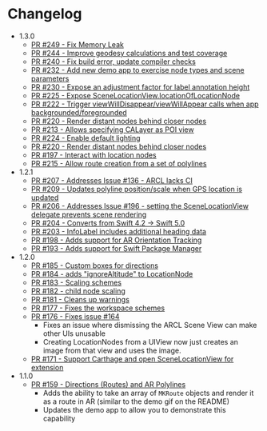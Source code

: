 # Changelog
- 1.3.0
   - [PR #249 - Fix Memory Leak](https://github.com/ProjectDent/ARKit-CoreLocation/pull/249)
   - [PR #244 - Improve geodesy calculations and test coverage](https://github.com/ProjectDent/ARKit-CoreLocation/pull/244)
   - [PR #240 - Fix build error, update compiler checks](https://github.com/ProjectDent/ARKit-CoreLocation/pull/240)
   - [PR #232 - Add new demo app to exercise node types and scene parameters](https://github.com/ProjectDent/ARKit-CoreLocation/pull/232)
   - [PR #230 - Expose an adjustment factor for label annotation height](https://github.com/ProjectDent/ARKit-CoreLocation/pull/230)
   - [PR #225 - Expose SceneLocationView.locationOfLocationNode ](https://github.com/ProjectDent/ARKit-CoreLocation/pull/225)
   - [PR #222 - Trigger viewWillDisappear/viewWillAppear calls when app backgrounded/foregrounded](https://github.com/ProjectDent/ARKit-CoreLocation/pull/222)
   - [PR #220 - Render distant nodes behind closer nodes ](https://github.com/ProjectDent/ARKit-CoreLocation/pull/220)
    - [PR #213 - Allows specifying CALayer as POI view](https://github.com/ProjectDent/ARKit-CoreLocation/pull/213)
    - [PR #224 - Enable default lighting ](https://github.com/ProjectDent/ARKit-CoreLocation/pull/224)
    - [PR #220 - Render distant nodes behind closer nodes ](https://github.com/ProjectDent/ARKit-CoreLocation/pull/220)
    - [PR #197 - Interact with location nodes](https://github.com/ProjectDent/ARKit-CoreLocation/pull/197)
    - [PR #215 - Allow route creation from a set of polylines](https://github.com/ProjectDent/ARKit-CoreLocation/pull/215)
- 1.2.1
    - [PR #207 - Addresses Issue #136 - ARCL lacks CI ](https://github.com/ProjectDent/ARKit-CoreLocation/pull/207)
    - [PR #209 - Updates polyline position/scale when GPS location is updated](https://github.com/ProjectDent/ARKit-CoreLocation/pull/209)
    - [PR #206 - Addresses Issue #196 - setting the SceneLocationView delegate prevents scene rendering](https://github.com/ProjectDent/ARKit-CoreLocation/pull/206)
    - [PR #204 - Converts from Swift 4.2 -> Swift 5.0](https://github.com/ProjectDent/ARKit-CoreLocation/pull/204)
    - [PR #203 - InfoLabel includes additional heading data](https://github.com/ProjectDent/ARKit-CoreLocation/pull/203)
    - [PR #198 - Adds support for AR Orientation Tracking](https://github.com/ProjectDent/ARKit-CoreLocation/pull/198)
    - [PR #193 - Adds support for Swift Package Manager](https://github.com/ProjectDent/ARKit-CoreLocation/pull/193)
- 1.2.0 
    - [PR #185 - Custom boxes for directions](https://github.com/ProjectDent/ARKit-CoreLocation/pull/185/files)
    - [PR #184 - adds "ignoreAltitude" to LocationNode](https://github.com/ProjectDent/ARKit-CoreLocation/pull/184)
    - [PR #183 - Scaling schemes](https://github.com/ProjectDent/ARKit-CoreLocation/pull/183)
    - [PR #182 - child node scaling](https://github.com/ProjectDent/ARKit-CoreLocation/pull/182)
    - [PR #181 - Cleans up warnings](https://github.com/ProjectDent/ARKit-CoreLocation/pull/181)
    - [PR #177 - Fixes the workspace schemes](https://github.com/ProjectDent/ARKit-CoreLocation/pull/177)
    - [PR #176 - Fixes issue #164](https://github.com/ProjectDent/ARKit-CoreLocation/pull/176)
        - Fixes an issue where dismissing the ARCL Scene View can make other UIs unusable
        - Creating LocationNodes from a UIView now just creates an image from that view and uses the image.
    - [PR #171 - Support Carthage and open SceneLocationView for extension](https://github.com/ProjectDent/ARKit-CoreLocation/pull/171)
- 1.1.0
    - [PR #159 - Directions (Routes) and AR Polylines](https://github.com/ProjectDent/ARKit-CoreLocation/pull/159)
        - Adds the ability to take an array of `MKRoute` objects and render it as a route in AR (similar to the demo gif on the README)
        - Updates the demo app to allow you to demonstrate this capability
